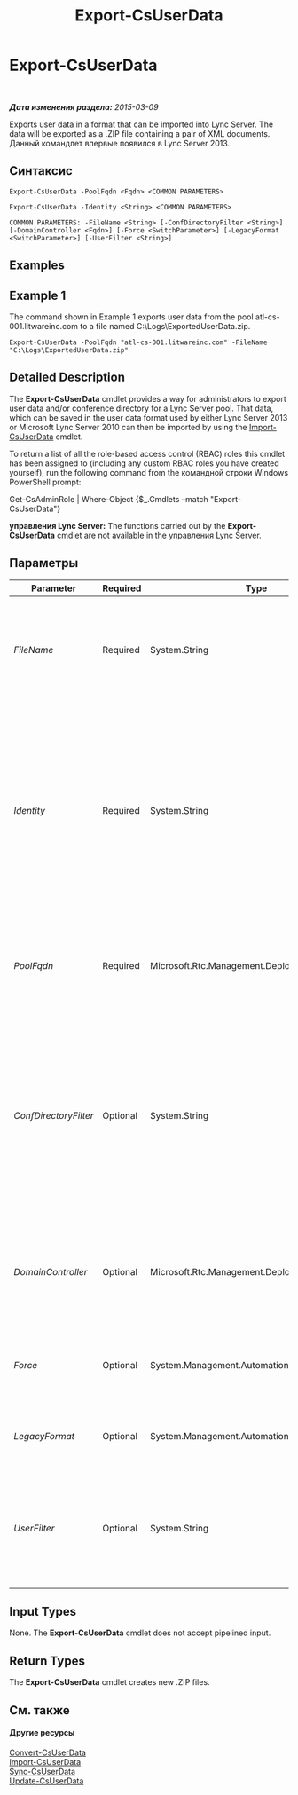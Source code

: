 ﻿---
title: Export-CsUserData
TOCTitle: Export-CsUserData
ms:assetid: 52c411e1-76da-48b8-b1e3-ddc7c7f86e3d
ms:mtpsurl: https://technet.microsoft.com/ru-ru/library/JJ204897(v=OCS.15)
ms:contentKeyID: 49309764
ms.date: 05/19/2016
mtps_version: v=OCS.15
ms.translationtype: HT
---

# Export-CsUserData

 

_**Дата изменения раздела:** 2015-03-09_

Exports user data in a format that can be imported into Lync Server. The data will be exported as a .ZIP file containing a pair of XML documents. Данный командлет впервые появился в Lync Server 2013.

## Синтаксис

    Export-CsUserData -PoolFqdn <Fqdn> <COMMON PARAMETERS>

    Export-CsUserData -Identity <String> <COMMON PARAMETERS>

    COMMON PARAMETERS: -FileName <String> [-ConfDirectoryFilter <String>] [-DomainController <Fqdn>] [-Force <SwitchParameter>] [-LegacyFormat <SwitchParameter>] [-UserFilter <String>]

## Examples

## Example 1

The command shown in Example 1 exports user data from the pool atl-cs-001.litwareinc.com to a file named C:\\Logs\\ExportedUserData.zip.

    Export-CsUserData -PoolFqdn "atl-cs-001.litwareinc.com" -FileName "C:\Logs\ExportedUserData.zip"

## Detailed Description

The **Export-CsUserData** cmdlet provides a way for administrators to export user data and/or conference directory for a Lync Server pool. That data, which can be saved in the user data format used by either Lync Server 2013 or Microsoft Lync Server 2010 can then be imported by using the [Import-CsUserData](import-csuserdata.md) cmdlet.

To return a list of all the role-based access control (RBAC) roles this cmdlet has been assigned to (including any custom RBAC roles you have created yourself), run the following command from the командной строки Windows PowerShell prompt:

Get-CsAdminRole | Where-Object {$\_.Cmdlets –match "Export-CsUserData"}

**управления Lync Server:** The functions carried out by the **Export-CsUserData** cmdlet are not available in the управления Lync Server.

## Параметры


<table>
<colgroup>
<col style="width: 25%" />
<col style="width: 25%" />
<col style="width: 25%" />
<col style="width: 25%" />
</colgroup>
<thead>
<tr class="header">
<th>Parameter</th>
<th>Required</th>
<th>Type</th>
<th>Description</th>
</tr>
</thead>
<tbody>
<tr class="odd">
<td><p><em>FileName</em></p></td>
<td><p>Required</p></td>
<td><p>System.String</p></td>
<td><p>Full path to the .ZIP file that the <strong>Export-CsUserData</strong> cmdlet will create; this file will contain the exported user data. For example:</p>
<p>-FileName &quot;C:\Logs\ExportedData.zip&quot;</p></td>
</tr>
<tr class="even">
<td><p><em>Identity</em></p></td>
<td><p>Required</p></td>
<td><p>System.String</p></td>
<td><p>Fully qualified domain name of the pool where the User database containing the user data to be exported is installed. For example:</p>
<p>-Identity &quot;atl-sql-001.litwareinc.com&quot;</p>
<p>Note that you can retrieve fully qualified domain names for your User database pools by running this command:</p>
<p>Get-CsService –UserDatabase</p></td>
</tr>
<tr class="odd">
<td><p><em>PoolFqdn</em></p></td>
<td><p>Required</p></td>
<td><p>Microsoft.Rtc.Management.Deploy.Fqdn</p></td>
<td><p>Fully qualified domain name of the Registrar pool containing the user data to be exported. For example:</p>
<p>-PoolFqdn &quot;atl-cs-001.litwareinc.com&quot;</p></td>
</tr>
<tr class="even">
<td><p><em>ConfDirectoryFilter</em></p></td>
<td><p>Optional</p></td>
<td><p>System.String</p></td>
<td><p>When specified, allows you to export conference directory information for the specified conference directory. For example, to export data from the conference directory with the ID 13 use this syntax:</p>
<p>-ConfDirectoryFilter 13</p>
<p>You can return conference directory IDs by using this command:</p>
<p>Get-CsConferenceDirectory</p></td>
</tr>
<tr class="odd">
<td><p><em>DomainController</em></p></td>
<td><p>Optional</p></td>
<td><p>Microsoft.Rtc.Management.Deploy.Fqdn</p></td>
<td><p>Enables administrators to specify the FQDN of the domain controller to be used when running the <strong>Export-CsUserData</strong> cmdlet. If not specified, the cmdlet will use the first available domain controller.</p></td>
</tr>
<tr class="even">
<td><p><em>Force</em></p></td>
<td><p>Optional</p></td>
<td><p>System.Management.Automation.SwitchParameter</p></td>
<td><p>Suppresses the display of any non-fatal error message that might occur when running the command.</p></td>
</tr>
<tr class="odd">
<td><p><em>LegacyFormat</em></p></td>
<td><p>Optional</p></td>
<td><p>System.Management.Automation.SwitchParameter</p></td>
<td><p>When specified, data is saved in the format used by Microsoft Lync Server 2010.</p></td>
</tr>
<tr class="even">
<td><p><em>UserFilter</em></p></td>
<td><p>Optional</p></td>
<td><p>System.String</p></td>
<td><p>Enables you to export data for a single user. That user is in dictated by specifying his or her SIP address, minus the sip: prefix. For example:</p>
<p>-UserFilter &quot;kenmyer@litwareinc.com&quot;</p></td>
</tr>
</tbody>
</table>


## Input Types

None. The **Export-CsUserData** cmdlet does not accept pipelined input.

## Return Types

The **Export-CsUserData** cmdlet creates new .ZIP files.

## См. также

#### Другие ресурсы

[Convert-CsUserData](convert-csuserdata.md)  
[Import-CsUserData](import-csuserdata.md)  
[Sync-CsUserData](sync-csuserdata.md)  
[Update-CsUserData](update-csuserdata.md)

